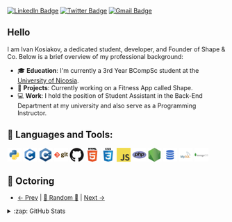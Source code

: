 [![LinkedIn Badge](https://img.shields.io/badge/LinkedIn-0077B5?style=for-the-badge&logo=linkedin&logoColor=white)](https://www.linkedin.com/in/ivan-kosiakov-875360239/) [![Twitter Badge](https://img.shields.io/badge/Twitter-1DA1F2?style=for-the-badge&logo=twitter&logoColor=white)](https://twitter.com/kosiakov_ivan) [![Gmail Badge](https://img.shields.io/badge/Gmail-D14836?style=for-the-badge&logo=gmail&logoColor=white)](mailto:ivan0kosiakov@gmail.com)

## Hello

I am Ivan Kosiakov, a dedicated student, developer, and Founder of Shape & Co. Below is a brief overview of my professional background:

- 🎓 **Education**: I'm currently a 3rd Year BCompSc student at the [University of Nicosia](https://www.unic.ac.cy/).
- 🚀 **Projects**: Currently working on a Fitness App called Shape.
- 💻 **Work**: I hold the position of Student Assistant in the Back-End Department at my university and also serve as a Programming Instructor.

## 🔧 Languages and Tools:
<img height="32" width="32" src="https://raw.githubusercontent.com/github/explore/80688e429a7d4ef2fca1e82350fe8e3517d3494d/topics/python/python.png" /> <img height="32" width="32" src="https://raw.githubusercontent.com/github/explore/f3e22f0dca2be955676bc70d6214b95b13354ee8/topics/c/c.png" /> <img height="32" width="32" src="https://raw.githubusercontent.com/github/explore/180320cffc25f4ed1bbdfd33d4db3a66eeeeb358/topics/cpp/cpp.png" /> <img height="32" width="32" src="https://raw.githubusercontent.com/github/explore/180320cffc25f4ed1bbdfd33d4db3a66eeeeb358/topics/git/git.png" /> <img height="32" width="32" src="https://raw.githubusercontent.com/github/explore/180320cffc25f4ed1bbdfd33d4db3a66eeeeb358/topics/github/github.png" /> <img height="32" width="32" src="https://raw.githubusercontent.com/github/explore/80688e429a7d4ef2fca1e82350fe8e3517d3494d/topics/html/html.png" /> <img height="32" width="32" src="https://raw.githubusercontent.com/github/explore/80688e429a7d4ef2fca1e82350fe8e3517d3494d/topics/css/css.png" /> <img height="32" width="32" src="https://raw.githubusercontent.com/github/explore/80688e429a7d4ef2fca1e82350fe8e3517d3494d/topics/javascript/javascript.png" /> <img height="32" width="32" src="https://raw.githubusercontent.com/github/explore/80688e429a7d4ef2fca1e82350fe8e3517d3494d/topics/php/php.png" /> <img height="32" width="32" src="https://raw.githubusercontent.com/github/explore/80688e429a7d4ef2fca1e82350fe8e3517d3494d/topics/nodejs/nodejs.png" /> <img height="32" width="32" src="https://raw.githubusercontent.com/github/explore/80688e429a7d4ef2fca1e82350fe8e3517d3494d/topics/sql/sql.png" /> <img height="32" width="32" src="https://raw.githubusercontent.com/github/explore/80688e429a7d4ef2fca1e82350fe8e3517d3494d/topics/mysql/mysql.png" /> <img height="32" width="32" src="https://raw.githubusercontent.com/github/explore/80688e429a7d4ef2fca1e82350fe8e3517d3494d/topics/mongodb/mongodb.png" />

## 🐙 Octoring
- [← Prev](https://octo-ring.com/p/RAYNingTime/prev) | [🎲 Random 🎲](https://octo-ring.com/p/RAYNingTime/random) | [Next →](https://octo-ring.com/p/RAYNingTime/next)

<details>
  <summary>:zap: GitHub Stats</summary>
  <img align="left" alt="Ivan's GitHub Stats" src="https://github-readme-stats-nine-lovat.vercel.app/api?username=RAYNingTime&show_icons=true&hide_border=true" />
</details>

